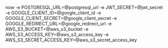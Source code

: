 now -e POSTGRESQL_URL=@postgresql_url -e JWT_SECRET=@jwt_secret -e GOOGLE_CLIENT_ID=@google_client_id -e GOOGLE_CLIENT_SECRET=@google_client_secret -e GOOGLE_REDIRECT_URL=@google_redirect_url -e AWS_S3_BUCKET=@aws_s3_bucket -e AWS_S3_ACCESS_KEY=@aws_s3_access_key -e AWS_S3_SECRET_ACCESS_KEY=@aws_s3_secret_access_key
